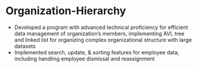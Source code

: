 # Organization-Hierarchy
- Developed a program with advanced technical proficiency for efficient data management of organization’s members,
implementing AVL tree and linked list for organizing complex organizational structure with large datasets
- Implemented search, update, & sorting features for employee data, including handling employee dismissal and reassignment
